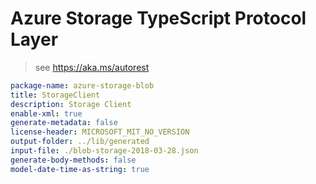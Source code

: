 # Azure Storage TypeScript Protocol Layer

> see https://aka.ms/autorest

```yaml
package-name: azure-storage-blob
title: StorageClient
description: Storage Client
enable-xml: true
generate-metadata: false
license-header: MICROSOFT_MIT_NO_VERSION
output-folder: ../lib/generated
input-file: ./blob-storage-2018-03-28.json
generate-body-methods: false
model-date-time-as-string: true
```
